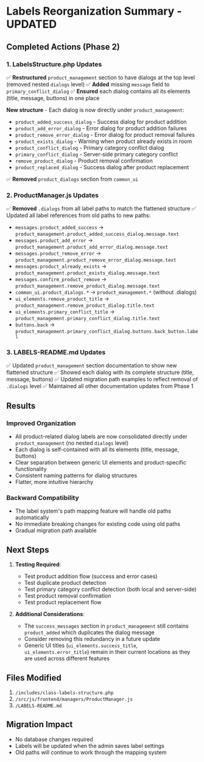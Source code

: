 # Labels Reorganization Summary - UPDATED

## Completed Actions (Phase 2)

### 1. LabelsStructure.php Updates
✅ **Restructured** `product_management` section to have dialogs at the top level (removed nested `dialogs` level)
✅ **Added** missing `message` field to `primary_conflict_dialog`
✅ **Ensured** each dialog contains all its elements (title, message, buttons) in one place

**New structure** - Each dialog is now directly under `product_management`:
- `product_added_success_dialog` - Success dialog for product addition
- `product_add_error_dialog` - Error dialog for product addition failures  
- `product_remove_error_dialog` - Error dialog for product removal failures
- `product_exists_dialog` - Warning when product already exists in room
- `product_conflict_dialog` - Primary category conflict dialog
- `primary_conflict_dialog` - Server-side primary category conflict
- `remove_product_dialog` - Product removal confirmation
- `product_replaced_dialog` - Success dialog after product replacement

✅ **Removed** `product_dialogs` section from `common_ui`

### 2. ProductManager.js Updates
✅ **Removed** `.dialogs` from all label paths to match the flattened structure
✅ Updated all label references from old paths to new paths:
- `messages.product_added_success` → `product_management.product_added_success_dialog.message.text`
- `messages.product_add_error` → `product_management.product_add_error_dialog.message.text`
- `messages.product_remove_error` → `product_management.product_remove_error_dialog.message.text`
- `messages.product_already_exists` → `product_management.product_exists_dialog.message.text`
- `messages.confirm_product_remove` → `product_management.remove_product_dialog.message.text`
- `common_ui.product_dialogs.*` → `product_management.*` (without .dialogs)
- `ui_elements.remove_product_title` → `product_management.remove_product_dialog.title.text`
- `ui_elements.primary_conflict_title` → `product_management.primary_conflict_dialog.title.text`
- `buttons.back` → `product_management.primary_conflict_dialog.buttons.back_button.label`

### 3. LABELS-README.md Updates
✅ Updated `product_management` section documentation to show new flattened structure
✅ Showed each dialog with its complete structure (title, message, buttons)
✅ Updated migration path examples to reflect removal of `.dialogs` level
✅ Maintained all other documentation updates from Phase 1

## Results

### Improved Organization
- All product-related dialog labels are now consolidated directly under `product_management` (no nested `dialogs` level)
- Each dialog is self-contained with all its elements (title, message, buttons)
- Clear separation between generic UI elements and product-specific functionality
- Consistent naming patterns for dialog structures
- Flatter, more intuitive hierarchy

### Backward Compatibility
- The label system's path mapping feature will handle old paths automatically
- No immediate breaking changes for existing code using old paths
- Gradual migration path available

## Next Steps

1. **Testing Required**:
   - Test product addition flow (success and error cases)
   - Test duplicate product detection
   - Test primary category conflict detection (both local and server-side)
   - Test product removal confirmation
   - Test product replacement flow

2. **Additional Considerations**:
   - The `success_messages` section in `product_management` still contains `product_added` which duplicates the dialog message
   - Consider removing this redundancy in a future update
   - Generic UI titles (`ui_elements.success_title`, `ui_elements.error_title`) remain in their current locations as they are used across different features

## Files Modified
1. `/includes/class-labels-structure.php`
2. `/src/js/frontend/managers/ProductManager.js` 
3. `/LABELS-README.md`

## Migration Impact
- No database changes required
- Labels will be updated when the admin saves label settings
- Old paths will continue to work through the mapping system